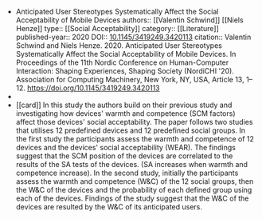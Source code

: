 - Anticipated User Stereotypes Systematically Affect the Social Acceptability of Mobile Devices
  authors:: [[Valentin Schwind]] [[Niels Henze]]
  type:: [[Social Acceptability]]
  category:: [[Literature]] 
  published-year:: 2020
  DOI:: [10.1145/3419249.3420113](https://doi.org/10.1145/3419249.3420113) 
  citation:: Valentin Schwind and Niels Henze. 2020. Anticipated User Stereotypes Systematically Affect the Social Acceptability of Mobile Devices. In Proceedings of the 11th Nordic Conference on Human-Computer Interaction: Shaping Experiences, Shaping Society (NordiCHI '20). Association for Computing Machinery, New York, NY, USA, Article 13, 1–12. https://doi.org/10.1145/3419249.3420113
-
- [[card]] In this study the authors build on their previous study and investigating how devices' warmth and competence (SCM factors) affect those devices' social acceptability. The paper follows two studies that utilises 12 predefined devices and 12 predefined social groups. In the first study the participants assess the warmth and competence of 12 devices and the devices' social acceptability (WEAR). The findings suggest that the SCM position of the devices are correlated to the results of the SA tests of the devices. (SA increases when warmth and competence increase). In the second study, initially the participants assess the warmth and competence (W&C) of the 12 social groups, then the W&C of the devices and the probability of each defined group using each of the devices. Findings of the study suggest that the W&C of the devices are resulted by the W&C of its anticipated users.